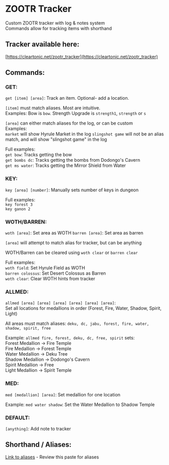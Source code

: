 # ZOOTR Tracker

Custom ZOOTR tracker with log & notes system  
Commands allow for tracking items with shorthand 

## Tracker available here:
[https://cleartonic.net/zootr_tracker](https://cleartonic.net/zootr_tracker)



## Commands:

### GET:
`get [item] [area]`:  Track an item. Optional- add a location.  

`[item]` must match aliases. Most are intuitive.  
Examples: Bow is `bow`. Strength Upgrade is `strength1`, `strength` or `s`  

`[area]` can either match aliases for the log, or can be custom  
Examples:  
`market` will show Hyrule Market in the log
`slingshot game` will not be an alias match, and will show "slingshot game" in the log

Full examples:  
`get bow`: Tracks getting the bow  
`get bombs dc`: Tracks getting the bombs from Dodongo's Cavern  
`get ms water`: Tracks getting the Mirror Shield from Water  

### KEY:

`key [area] [number]`: Manually sets number of keys in dungeon  

Full examples:  
`key forest 3`  
`key ganon 2`   

### WOTH/BARREN: 
`woth [area]`:  Set area as WOTH
`barren [area]`: Set area as barren

`[area]` will attempt to match alias for tracker, but can be anything

WOTH/Barren can be cleared using `woth clear` or `barren clear`

Full examples:  
`woth field`: Set Hyrule Field as WOTH  
`barren colossus`: Set Desert Colossus as Barren  
`woth clear`: Clear WOTH hints from tracker  

### ALLMED:
`allmed [area] [area] [area] [area] [area] [area]`:   
Set all locations for medallions in order (Forest, Fire, Water, Shadow, Spirit, Light)  

All areas must match aliases: `deku, dc, jabu, forest, fire, water, shadow, spirit, free`  

Example:
`allmed fire, forest, deku, dc, free, spirit` sets:  
Forest Medallion -> Fire Temple  
Fire Medallion -> Forest Temple  
Water Medallion -> Deku Tree  
Shadow Medallion -> Dodongo's Cavern  
Spirit Medallion -> Free  
Light Medallion -> Spirit Temple  

### MED:
`med [medallion] [area]`: Set medallion for one location

Example:
`med water shadow`: Set the Water Medallion to Shadow Temple


### DEFAULT:

`[anything]`: Add note to tracker


## Shorthand / Aliases:
[Link to aliases](https://pastebin.com/Jva1gTta) - Review this paste for aliases